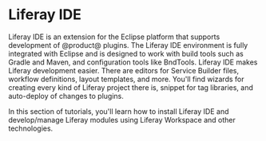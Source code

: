 # Liferay IDE [](id=liferay-ide)

Liferay IDE is an extension for the Eclipse platform that supports development
of @product@ plugins. The Liferay IDE environment is fully integrated with
Eclipse and is designed to work with build tools such as Gradle and Maven, and
configuration tools like BndTools. Liferay IDE makes Liferay development easier.
There are editors for Service Builder files, workflow definitions, layout
templates, and more. You'll find wizards for creating every kind of Liferay
project there is, snippet for tag libraries, and auto-deploy of changes to
plugins.

In this section of tutorials, you'll learn how to install Liferay IDE and
develop/manage Liferay modules using Liferay Workspace and other technologies.
